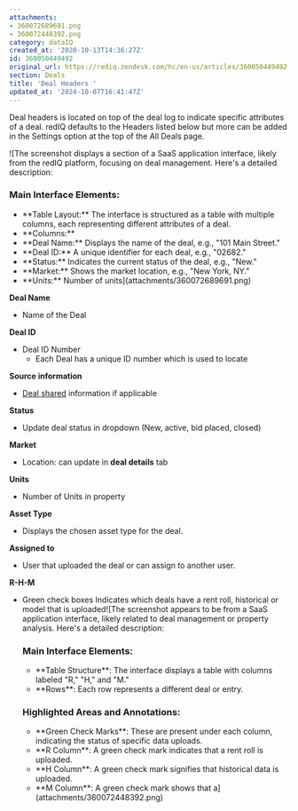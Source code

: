 ```yaml
---
attachments:
- 360072689691.png
- 360072448392.png
category: dataIQ
created_at: '2020-10-13T14:36:27Z'
id: 360050449492
original_url: https://rediq.zendesk.com/hc/en-us/articles/360050449492-Deal-Headers
section: Deals
title: 'Deal Headers '
updated_at: '2024-10-07T16:41:47Z'
---
```


Deal headers is located on top of the deal log to indicate specific attributes of a deal. redIQ defaults to the Headers listed below but more can be added in the Settings option at the top of the All Deals page.

![The screenshot displays a section of a SaaS application interface, likely from the redIQ platform, focusing on deal management. Here's a detailed description:
### Main Interface Elements:
- \*\*Table Layout:\*\* The interface is structured as a table with multiple columns, each representing different attributes of a deal.
- \*\*Columns:\*\*
- \*\*Deal Name:\*\* Displays the name of the deal, e.g., "101 Main Street."
- \*\*Deal ID:\*\* A unique identifier for each deal, e.g., "02682."
- \*\*Status:\*\* Indicates the current status of the deal, e.g., "New."
- \*\*Market:\*\* Shows the market location, e.g., "New York, NY."
- \*\*Units:\*\* Number of units](attachments/360072689691.png)

**Deal Name**

* Name of the Deal

**Deal ID**

* Deal ID Number
  + Each Deal has a unique ID number which is used to locate

**Source information**

* [Deal shared](https://rediq.zendesk.com/hc/en-us/articles/360050448112-Share-Deal) information if applicable

**Status**

* Update deal status in dropdown (New, active, bid placed, closed)

**Market**

* Location: can update in **deal details** tab

**Units**

* Number of Units in property

**Asset Type**

* Displays the chosen asset type for the deal.

**Assigned to**

* User that uploaded the deal or can assign to another user.

**R-H-M**

* Green check boxes Indicates which deals have a rent roll, historical or model that is uploaded![The screenshot appears to be from a SaaS application interface, likely related to deal management or property analysis. Here's a detailed description:
  ### Main Interface Elements:
  - \*\*Table Structure\*\*: The interface displays a table with columns labeled "R," "H," and "M."
  - \*\*Rows\*\*: Each row represents a different deal or entry.
  ### Highlighted Areas and Annotations:
  - \*\*Green Check Marks\*\*: These are present under each column, indicating the status of specific data uploads.
  - \*\*R Column\*\*: A green check mark indicates that a rent roll is uploaded.
  - \*\*H Column\*\*: A green check mark signifies that historical data is uploaded.
  - \*\*M Column\*\*: A green check mark shows that a](attachments/360072448392.png)